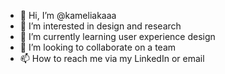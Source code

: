 - 👋 Hi, I’m @kameliakaaa
- 👀 I’m interested in design and research
- 🌱 I’m currently learning user experience design
- 💞️ I’m looking to collaborate on a team
- 📫 How to reach me via my LinkedIn or email

<!---
kameliakaaa/kameliakaaa is a ✨ special ✨ repository because its `README.md` (this file) appears on your GitHub profile.
You can click the Preview link to take a look at your changes.
--->
